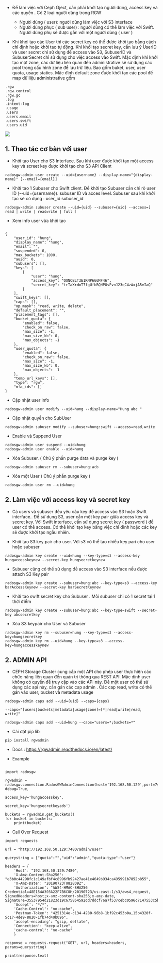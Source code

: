 

- Để làm việc với Ceph Oject,  cần phải khởi tạo người dùng, access key và các quyền . Có 2 loại người dùng trong RGW
    - Người dùng ( user): người dùng làm việc với S3 interface
    - Người dùng phục ( sub user)  : người dùng có thể làm việc với Swift. Người dùng phụ sẽ được gắn với một người dùng ( user ) 

- Khi khởi tạo các User thì các secret key có thể được khởi tạo bằng cách chỉ định hoặc khởi tao tự động. Khi khởi tạo secret key, cần lưu ý UserID và user secret chỉ sử dụng để access vào S3, SubuserID và SubuserSecret chỉ sử dụng cho việc access vào Swift. Mặc định khi khởi tạo một zone, các dữ liệu liên quan đến  administrative  sẽ sử dụng các pool trong cấu hình zone để lưu trữ liệu. Bao gồm buket, user, user quota, usage statics. Mặc định default zone được khởi tạo các pool để map dữ liệu administrative gồm 
```
.rgw
.rgw.control
.rgw.gc
.log
.intent-log
.usage
.users
.users.email
.users.swift
.users.uid
```

![](http://docs.ceph.com/docs/master/_images/ditaa-b4d57ecd6d1bf334f8d70e716c0870738a375d5a.png)


## 1. Thao tác cơ bàn với user 

- Khởi tạo User cho S3 Interface. Sau khi user được khởi tạo một access key và screet key được khởi tạo cho S3 API Client
```
radosgw-admin user create --uid={username} --display-name="{display-name}" [--email={email}]
```



- Khởi tạo 1 Subuser cho Swift client. Để khởi tạo Subuser cần chỉ rõ user ID  (--uid={username}). subuser ID và acces level. Subuser sau khi khởi tạo sẽ có dụng : user_id:subuser_id
```
radosgw-admin subuser create --uid={uid} --subuser={uid} --access=[ read | write | readwrite | full ]
```

- Xem info user vừa khởi tạo 
```

{
    "user_id": "hung",
    "display_name": "hung",
    "email": "",
    "suspended": 0,
    "max_buckets": 1000,
    "auid": 0,
    "subusers": [],
    "keys": [
        {
            "user": "hung",
            "access_key": "QQNCBLT3E1KNP6G6MF46",
            "secret_key": "trTaXrdoT7fgUfbBQHPOvEvnJ23qC4zAxjA5vIaQ"
        }
    ],
    "swift_keys": [],
    "caps": [],
    "op_mask": "read, write, delete",
    "default_placement": "",
    "placement_tags": [],
    "bucket_quota": {
        "enabled": false,
        "check_on_raw": false,
        "max_size": -1,
        "max_size_kb": 0,
        "max_objects": -1
    },
    "user_quota": {
        "enabled": false,
        "check_on_raw": false,
        "max_size": -1,
        "max_size_kb": 0,
        "max_objects": -1
    },
    "temp_url_keys": [],
    "type": "rgw",
    "mfa_ids": []
}

```

- Cập nhật user info 
```
radosgw-admin user modify --uid=hung --display-name="Hung abc "

```


- Cập nhật quyền cho SubUser 
```
radosgw-admin subuser modify --subuser=hung:swift --access=read,write

```

- Enable và Suppend User 
```
radosgw-admin user suspend --uid=hung
radosgw-admin user enable --uid=hung

```

- Xóa Subuser. ( Chú ý phần purge data và purge key ) 
```
radosgw-admin subuser rm --subuser=hung:acb

```

- Xóa một User  ( Chú ý phần purge key  )
```
radosgw-admin user rm --uid=hung
```

## 2. Làm việc với access key và secret  key 




- Cả users và subuser đều yêu cầu key để access vào S3 hoặc Swift interface.. Để sử dụng S3, user cần một key pair giữa access key và secret key. Với Swift interface, cần sử dụng secret key ( password ) để user có thể access. Có thể khởi tạo key bằng việc chỉ đinh hoặc các key sẽ được khởi tạo ngẫu nhiên.


- Khởi tạo S3 key pair cho user. Với s3 có thể tạo nhiều key pari cho user hoặc subuser

```
radosgw-admin key create --uid=hung --key-type=s3 --access-key hungaccesskeynew --secret-key hungsecretkeynew

```

- Subuser cũng có thể sử dụng đề access vào S3 Interface nếu được attach S3 Key pair
```
radosgw-admin key create --subuser=hung:abc --key-type=s3 --access-key barAccessKeynew --secret-key barSecretKeynew
```


- Khởi tạo swift secret key cho Subuser . Mỗi subuser chỉ có 1 secret tại 1 thời điểm 
```
radosgw-admin key create --subuser=hung:abc --key-type=swift --secret-key abcsecretkey

```


- Xóa S3 keypair cho User và Subuser 
```
radosgw-admin key rm --subuser=hung --key-type=s3 --access-key=hungsecretkey
radosgw-admin key rm --uid=hung --key-type=s3 --access-key=hungaccesskeynew

```


## 2. ADMIN API 

- CEPH Storage Cluster cung cấp một API cho phép user thực hiện các chức năng liên quan đến quản trị thông qua REST API. Mặc dịnh user không có quyền để truy cập vào các API này. Để một user có thể sử  dụng các api này, cần gán các cap admin . Các cap read, write có thể gán vào user, bucket và metadata usage 
```
radosgw-admin caps add --uid={uid} --caps={caps}

--caps="[users|buckets|metadata|usage|zone]=[*|read|write|read, write]"

radosgw-admin caps add --uid=hung --caps="users=*;buckets=*"

```


- Cài đặt pip lib 
```
pip install rgwadmin
```


- Docs : https://rgwadmin.readthedocs.io/en/latest/


- Example 
```

import radosgw

rgwadmin = radosgw.connection.RadosGWAdminConnection(host='192.168.50.129',port=7480,is_secure=False, debug=True,
                                                     access_key='hungaccesskey',
                                                     secret_key='hungsecretkeyads')

buckets = rgwadmin.get_buckets()
for bucket in buckets:
    print(bucket)

```

- Call Over Request
```
import requests

url = "http://192.168.50.129:7480/admin/user"

querystring = {"quota":"","uid":"admin","quota-type":"user"}

headers = {
    'Host': "192.168.50.129:7480",
    'X-Amz-Content-Sha256': "e3b0c44298fc1c149afbf4c8996fb92427ae41e4649b934ca495991b7852b855",
    'X-Amz-Date': "20190723T082839Z",
    'Authorization': "AWS4-HMAC-SHA256 Credential=48E154A303A22F7B6COH/20190723/us-east-1/s3/aws4_request, SignedHeaders=host;x-amz-content-sha256;x-amz-date, Signature=35537954d21823d19c675854592cd7ddcf76a7f537cebc0596c7147553c5b50f",
    'Accept': "*/*",
    'Cache-Control': "no-cache",
    'Postman-Token': "4251314e-c134-4280-96b8-1bf92c453b0a,15b4320f-5c17-4de9-8820-1fb74d40b096",
    'accept-encoding': "gzip, deflate",
    'Connection': "keep-alive",
    'cache-control': "no-cache"
    }

response = requests.request("GET", url, headers=headers, params=querystring)

print(response.text)
```